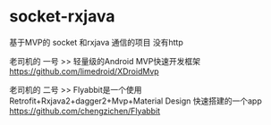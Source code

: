 # socket-rxjava
基于MVP的 socket 和rxjava 通信的项目 没有http


老司机的 一号 >> 轻量级的Android MVP快速开发框架
https://github.com/limedroid/XDroidMvp

老司机的 二号 >> Flyabbit是一个使用Retrofit+Rxjava2+dagger2+Mvp+Material Design 快速搭建的一个app
https://github.com/chengzichen/Flyabbit



